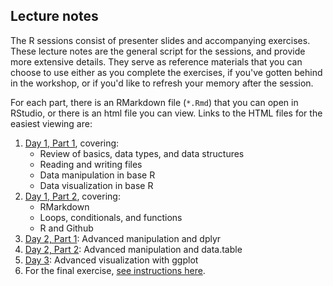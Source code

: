 ## Lecture notes

The R sessions consist of presenter slides and accompanying exercises. These lecture notes are the general script for the sessions, and provide more extensive details. They serve as reference materials that you can choose to use either as you complete the exercises, if you've gotten behind in the workshop, or if you'd like to refresh your memory after the session.

For each part, there is an RMarkdown file (`*.Rmd`) that you can open in RStudio, or there is an html file you can view. Links to the HTML files for the easiest viewing are:

1. [Day 1, Part 1](https://msia.github.io/bootcamp-2019/lecturenotes/day1part1_R-intro_lecturenotes_kr), covering:
    - Review of basics, data types, and data structures
    - Reading and writing files
    - Data manipulation in base R
    - Data visualization in base R
2. [Day 1, Part 2](https://msia.github.io/bootcamp-2019/lecturenotes/day1part2_R-loops-conditionals-functions_lecturenotes_rm), covering:
    - RMarkdown
    - Loops, conditionals, and functions
    - R and Github
3. [Day 2, Part 1](https://msia.github.io/bootcamp-2019/lecturenotes/day2part1_R-adv_manipulation_dplyr_lecturenotes_kr): Advanced manipulation and dplyr
4. [Day 2, Part 2](https://msia.github.io/bootcamp-2019/lecturenotes/day2part2_R-adv_manipulation_datatable_lecturenotes_ae): Advanced manipulation and data.table
5. [Day 3](https://msia.github.io/bootcamp-2019/lecturenotes/day3_R-pt3-ggplot_lecturenotes_kr_rm): Advanced visualization with ggplot
6. For the final exercise, [see instructions here](https://github.com/MSIA/bootcamp-2019/blob/master/exercises/day3_final-exercise-instructions.md).
